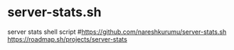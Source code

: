 # server-stats.sh
server stats shell script
#https://github.com/nareshkurumu/server-stats.sh
https://roadmap.sh/projects/server-stats

